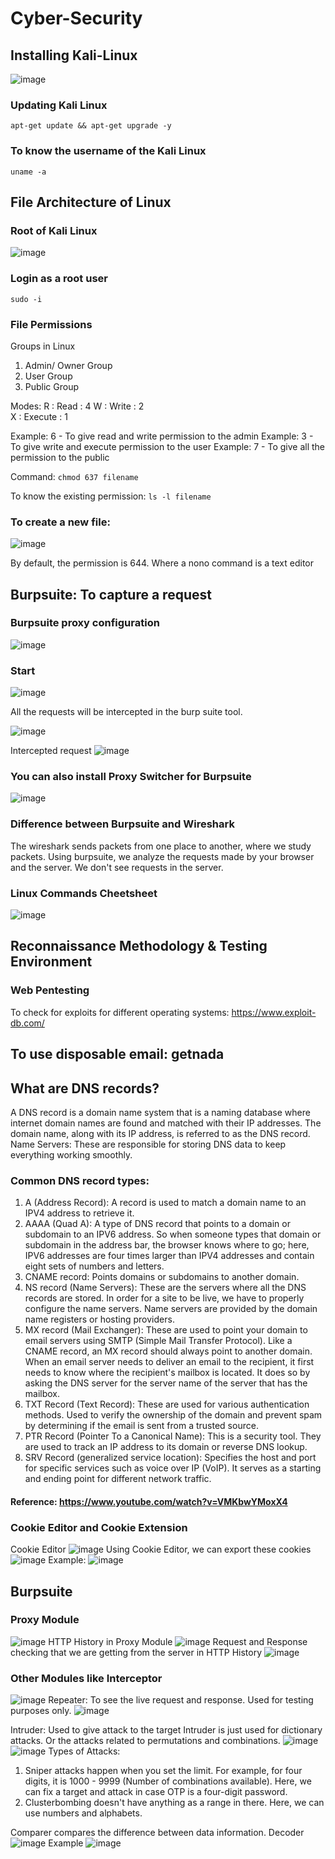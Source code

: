# Cyber-Security
## Installing Kali-Linux
![image](https://github.com/srsapireddy/Cyber-Security/assets/32967087/4810e4b6-a12a-41d3-8212-268f5504bdc5)

### Updating Kali Linux
```
apt-get update && apt-get upgrade -y
```
### To know the username of the Kali Linux
```
uname -a
```
## File Architecture of Linux
### Root of Kali Linux
![image](https://github.com/srsapireddy/Cyber-Security/assets/32967087/f35580b8-5751-483a-abb0-ba7558cb0e94)

### Login as a root user
```
sudo -i
```

### File Permissions
Groups in Linux
1. Admin/ Owner Group
2. User Group
3. Public Group

Modes:
R : Read    : 4
W : Write   : 2  
X : Execute : 1

Example: 6 - To give read and write permission to the admin
Example: 3 - To give write and execute permission to the user
Example: 7 - To give all the permission to the public

Command: ``` chmod 637 filename ```

To know the existing permission: ``` ls -l filename ```

### To create a new file:
![image](https://github.com/srsapireddy/Cyber-Security/assets/32967087/12da759b-02d1-4185-bdab-c4a0005f04d5)

By default, the permission is 644.
Where a nono command is a text editor

## Burpsuite: To capture a request 
### Burpsuite proxy configuration
![image](https://github.com/srsapireddy/Cyber-Security/assets/32967087/b305b725-69bf-46d7-9948-ce711c2a2bce)

### Start
![image](https://github.com/srsapireddy/Cyber-Security/assets/32967087/d9972243-2a50-4f17-8c08-1315f435b68b)

All the requests will be intercepted in the burp suite tool.

![image](https://github.com/srsapireddy/Cyber-Security/assets/32967087/2b91c003-1049-4852-beeb-f2af41a06c26)

Intercepted request
![image](https://github.com/srsapireddy/Cyber-Security/assets/32967087/c820e253-4010-49a1-92e4-2c2d2994bd8a)

### You can also install Proxy Switcher for Burpsuite
![image](https://github.com/srsapireddy/Cyber-Security/assets/32967087/1185714f-8c93-488f-9ae5-859c86ef73a3)

### Difference between Burpsuite and Wireshark
The wireshark sends packets from one place to another, where we study packets. Using burpsuite, we analyze the requests made by your browser and the server. We don't see requests in the server.

### Linux Commands Cheetsheet
![image](https://github.com/srsapireddy/Cyber-Security/assets/32967087/c22500a1-dcaa-483a-acc1-09ccb7f69479)

## Reconnaissance Methodology & Testing Environment
### Web Pentesting
To check for exploits for different operating systems: https://www.exploit-db.com/

## To use disposable email: getnada

## What are DNS records?
A DNS record is a domain name system that is a naming database where internet domain names are found and matched with their IP addresses. The domain name, along with its IP address, is referred to as the DNS record. </br>
Name Servers: These are responsible for storing DNS data to keep everything working smoothly.</br>
### Common DNS record types:
1. A (Address Record): A record is used to match a domain name to an IPV4 address to retrieve it.</br>
2. AAAA (Quad A): A type of DNS record that points to a domain or subdomain to an IPV6 address. So when someone types that domain or subdomain in the address bar, the browser knows where to go; here, IPV6 addresses are four times larger than IPV4 addresses and contain eight sets of numbers and letters.</br>
3. CNAME record: Points domains or subdomains to another domain.</br>
4. NS record (Name Servers): These are the servers where all the DNS records are stored. In order for a site to be live, we have to properly configure the name servers. Name servers are provided by the domain name registers or hosting providers.</br>
5. MX record (Mail Exchanger): These are used to point your domain to email servers using SMTP (Simple Mail Transfer Protocol). Like a CNAME record, an MX record should always point to another domain. When an email server needs to deliver an email to the recipient, it first needs to know where the recipient's mailbox is located. It does so by asking the DNS server for the server name of the server that has the mailbox.</br>
6. TXT Record (Text Record): These are used for various authentication methods. Used to verify the ownership of the domain and prevent spam by determining if the email is sent from a trusted source.</br>
7. PTR Record (Pointer To a Canonical Name): This is a security tool. They are used to track an IP address to its domain or reverse DNS lookup.</br>
8. SRV Record (generalized service location): Specifies the host and port for specific services such as voice over IP (VoIP). It serves as a starting and ending point for different network traffic.</br>
#### Reference: https://www.youtube.com/watch?v=VMKbwYMoxX4

### Cookie Editor and Cookie Extension
Cookie Editor
![image](https://github.com/srsapireddy/Cyber-Security/assets/32967087/49fbf37c-a134-4b68-a2da-ac056b4fca62)
Using Cookie Editor, we can export these cookies
![image](https://github.com/srsapireddy/Cyber-Security/assets/32967087/b59aeddf-fb9d-4c91-b1b4-20745a7cbfef)
Example:
![image](https://github.com/srsapireddy/Cyber-Security/assets/32967087/31c2600d-a2c4-4cc9-b607-ebc4f812322a)

## Burpsuite
### Proxy Module
![image](https://github.com/srsapireddy/Cyber-Security/assets/32967087/6380f954-c378-44c8-9323-a2fe13791869)
HTTP History in Proxy Module
![image](https://github.com/srsapireddy/Cyber-Security/assets/32967087/e146d18c-e279-4140-bd49-0e7706c694d5)
Request and Response checking that we are getting from the server in HTTP History
![image](https://github.com/srsapireddy/Cyber-Security/assets/32967087/bbc44bf6-023f-42a0-a50a-4f6466fa0ab1)
### Other Modules like Interceptor
![image](https://github.com/srsapireddy/Cyber-Security/assets/32967087/8451a752-9aae-4d87-b180-714d888dae76)
Repeater: To see the live request and response. Used for testing purposes only.
![image](https://github.com/srsapireddy/Cyber-Security/assets/32967087/c3d5a96c-ef94-4728-a306-ce8336087fbc)

Intruder: Used to give attack to the target
Intruder is just used for dictionary attacks. Or the attacks related to permutations and combinations. 
![image](https://github.com/srsapireddy/Cyber-Security/assets/32967087/8395a87b-a2d0-4c47-b811-d0005c794953)
![image](https://github.com/srsapireddy/Cyber-Security/assets/32967087/18f4ccc3-3ed4-4c88-b2b0-9aa2bf31c066)
Types of Attacks:
1. Sniper attacks happen when you set the limit. For example, for four digits, it is 1000 - 9999 (Number of combinations available). Here, we can fix a target and attack in case OTP is a four-digit password.
2. Clusterbombing doesn't have anything as a range in there. Here, we can use numbers and alphabets. 

Comparer compares the difference between data information.
Decoder 
![image](https://github.com/srsapireddy/Cyber-Security/assets/32967087/4cfa6386-9c4b-4759-bb6d-9b867799b3df)
Example
![image](https://github.com/srsapireddy/Cyber-Security/assets/32967087/c3ab51b0-0803-4ae1-88ba-7427665a438d)















